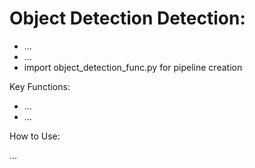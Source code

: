 # Object Detection Detection:

- ...
- ...
- import object_detection_func.py for pipeline creation

Key Functions:
- ...
- ...

How to Use:

...
